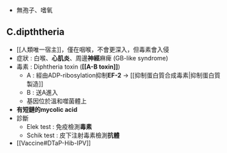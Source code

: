 - 無孢子、嗜氧
## C.dipththeria
- [[人類唯一宿主]]，僅在咽喉，不會更深入，但毒素會入侵
- 症狀 : 白喉、**心肌炎**、周邊**神經**麻痺 (GB-like syndrome)
- 毒素 : Diphtheria toxin (**[[A-B toxin]]**)
	- A : 經由ADP-ribosylation抑制**EF-2** -> [[抑制蛋白質合成毒素|抑制蛋白質製造]]
	- B : 送A進入
	- 基因位於溫和噬菌體上
- **有短鏈的mycolic acid**
- 診斷
	- Elek test : 免疫檢測**毒素**
	- Schik test : 皮下注射毒素檢測**抗體**
- [[Vaccine#DTaP-Hib-IPV]]